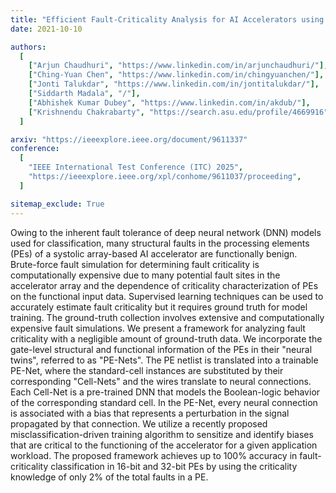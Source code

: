 ```yaml
---
title: "Efficient Fault-Criticality Analysis for AI Accelerators using a Neural Twin"
date: 2021-10-10

authors:
  [
    ["Arjun Chaudhuri", "https://www.linkedin.com/in/arjunchaudhuri/"],
    ["Ching-Yuan Chen", "https://www.linkedin.com/in/chingyuanchen/"],
    ["Jonti Talukdar", "https://www.linkedin.com/in/jontitalukdar/"],
    ["Siddarth Madala", "/"],
    ["Abhishek Kumar Dubey", "https://www.linkedin.com/in/akdub/"],
    ["Krishnendu Chakrabarty", "https://search.asu.edu/profile/4669916"],
  ]

arxiv: "https://ieeexplore.ieee.org/document/9611337"
conference:
  [
    "IEEE International Test Conference (ITC) 2025",
    "https://ieeexplore.ieee.org/xpl/conhome/9611037/proceeding",
  ]

sitemap_exclude: True
---
```


Owing to the inherent fault tolerance of deep neural network (DNN) models used for classification, many structural faults in the processing elements (PEs) of a systolic array-based AI accelerator are functionally benign. Brute-force fault simulation for determining fault criticality is computationally expensive due to many potential fault sites in the accelerator array and the dependence of criticality characterization of PEs on the functional input data. Supervised learning techniques can be used to accurately estimate fault criticality but it requires ground truth for model training. The ground-truth collection involves extensive and computationally expensive fault simulations. We present a framework for analyzing fault criticality with a negligible amount of ground-truth data. We incorporate the gate-level structural and functional information of the PEs in their "neural twins", referred to as "PE-Nets". The PE netlist is translated into a trainable PE-Net, where the standard-cell instances are substituted by their corresponding "Cell-Nets" and the wires translate to neural connections. Each Cell-Net is a pre-trained DNN that models the Boolean-logic behavior of the corresponding standard cell. In the PE-Net, every neural connection is associated with a bias that represents a perturbation in the signal propagated by that connection. We utilize a recently proposed misclassification-driven training algorithm to sensitize and identify biases that are critical to the functioning of the accelerator for a given application workload. The proposed framework achieves up to 100% accuracy in fault-criticality classification in 16-bit and 32-bit PEs by using the criticality knowledge of only 2% of the total faults in a PE.
